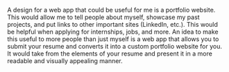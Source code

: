 A design for a web app that could be useful for me is a portfolio website. This would allow me to tell people about myself, showcase my past projects, and put links to other important sites (LinkedIn, etc.). This would be helpful when
applying for internships, jobs, and more. An idea to make this useful to more people than just myself is a web app that allows you to submit your resume and converts it into a custom portfolio website for you. It would take from the elements
of your resume and present it in a more readable and visually appealing manner.
